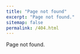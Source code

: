 ```yaml
---
title: "Page not found"
excerpt: "Page not found."
sitemap: false
permalink: /404.html
---
```


Page not found.

